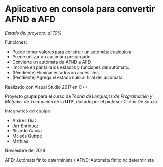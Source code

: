 # Aplicativo en consola para convertir AFND a AFD

*Estado del proyecto: al 70%*

Funciones:
- Puede tomar valores para construir un automáta cualquiera.
- Puede utilizar un automáta precargado.
- Convierte un autómata de AFND a AFD.
- Imprime en pantalla los estados y funciones del autómata.
- (Pendiente) Eliminar estados no accesibles.
- (Pendiente) Agrega el estado nulo al final del autómata.

Realizado con Visual Studio 2017 en C++

Proyecto grupal para el curso de *Teoría de Lenguajes de Programación y Métodos de Traducción* de la **UTP**, dictado por el profesor Carlos De Souza.

Integrantes del equipo:

- Andres Diaz
- Jair Enriquez
- Ricardo García
- Moisés Quispe
- Mathias

Noviembre del 2018

AFD: Autómata finito determinista / AFND: Automáta finito no determinista
